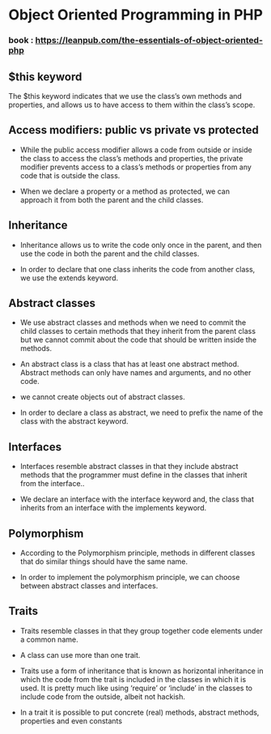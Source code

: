 # Object Oriented Programming in PHP

### book : https://leanpub.com/the-essentials-of-object-oriented-php

## $this keyword
  The $this keyword indicates that we use the class’s own methods and properties, and
allows us to have access to them within the class’s scope.

## Access modifiers: public vs private vs protected
  - While the public access modifier allows a code from outside or inside the class to access the class’s
methods and properties, the private modifier prevents access to a class’s methods or properties from
any code that is outside the class.
  
  - When we declare a property or a method as protected, we can approach it from both
the parent and the child classes.

## Inheritance
  - Inheritance allows us to write the code only once in the parent, and then use the code
in both the parent and the child classes.

  - In order to declare that one class inherits the code from another class, we use the extends keyword.

## Abstract classes

  - We use abstract classes and methods when we need to commit the child classes to certain
methods that they inherit from the parent class but we cannot commit about the code
that should be written inside the methods.

  - An abstract class is a class that has at least one abstract method. Abstract methods can only have
names and arguments, and no other code.

  - we cannot create objects out of abstract classes.

  - In order to declare a class as abstract, we need to prefix the name of the class with the abstract
keyword.

  
 
## Interfaces
  - Interfaces resemble abstract classes in that they include abstract methods that the programmer
must define in the classes that inherit from the interface..

  - We declare an interface with the interface keyword and, the class that inherits from an interface
with the implements keyword.




## Polymorphism
  - According to the Polymorphism principle, methods in different classes that do similar
things should have the same name.

  - In order to implement the polymorphism principle, we can choose between abstract
classes and interfaces.

## Traits
  - Traits resemble classes in that they group together code elements under a common name.
  - A class can use more than one trait.
  - Traits use a form of inheritance that is known as horizontal inheritance in which the code
    from the trait is included in the classes in which it is used. It is pretty much like using ‘require’
    or ‘include’ in the classes to include code from the outside, albeit not hackish.
  
  - In a trait it is possible to put concrete (real) methods, abstract methods, properties and even
    constants
  
